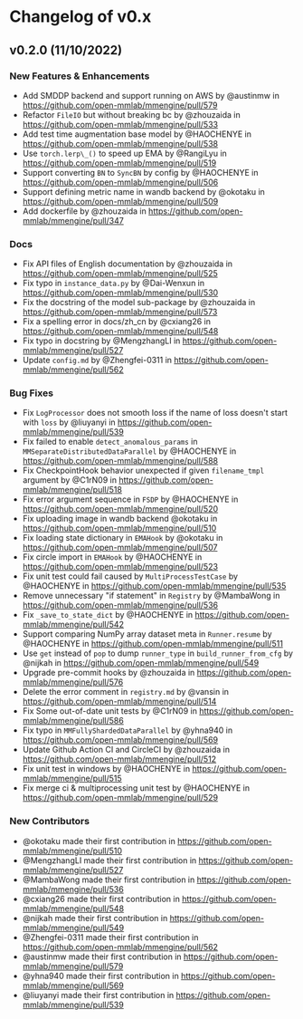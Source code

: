 # Changelog of v0.x

## v0.2.0 (11/10/2022)

### New Features & Enhancements

- Add SMDDP backend and support running on AWS by @austinmw in https://github.com/open-mmlab/mmengine/pull/579
- Refactor `FileIO` but without breaking bc by @zhouzaida in https://github.com/open-mmlab/mmengine/pull/533
- Add test time augmentation base model by @HAOCHENYE in https://github.com/open-mmlab/mmengine/pull/538
- Use `torch.lerp\_()` to speed up EMA by @RangiLyu in https://github.com/open-mmlab/mmengine/pull/519
- Support converting `BN` to `SyncBN` by config by @HAOCHENYE in https://github.com/open-mmlab/mmengine/pull/506
- Support defining metric name in wandb backend by @okotaku in https://github.com/open-mmlab/mmengine/pull/509
- Add dockerfile by @zhouzaida in https://github.com/open-mmlab/mmengine/pull/347

### Docs

- Fix API files of English documentation by @zhouzaida in https://github.com/open-mmlab/mmengine/pull/525
- Fix typo in `instance_data.py` by @Dai-Wenxun in https://github.com/open-mmlab/mmengine/pull/530
- Fix the docstring of the model sub-package by @zhouzaida in https://github.com/open-mmlab/mmengine/pull/573
- Fix a spelling error in docs/zh_cn by @cxiang26 in https://github.com/open-mmlab/mmengine/pull/548
- Fix typo in docstring by @MengzhangLI in https://github.com/open-mmlab/mmengine/pull/527
- Update `config.md` by @Zhengfei-0311 in https://github.com/open-mmlab/mmengine/pull/562

### Bug Fixes

- Fix `LogProcessor` does not smooth loss if the name of loss doesn't start with `loss` by @liuyanyi in
  https://github.com/open-mmlab/mmengine/pull/539
- Fix failed to enable `detect_anomalous_params` in `MMSeparateDistributedDataParallel` by @HAOCHENYE in https://github.com/open-mmlab/mmengine/pull/588
- Fix CheckpointHook behavior unexpected if given `filename_tmpl` argument by @C1rN09 in https://github.com/open-mmlab/mmengine/pull/518
- Fix error argument sequence in `FSDP` by @HAOCHENYE in https://github.com/open-mmlab/mmengine/pull/520
- Fix uploading image in wandb backend @okotaku in https://github.com/open-mmlab/mmengine/pull/510
- Fix loading state dictionary in `EMAHook` by @okotaku in https://github.com/open-mmlab/mmengine/pull/507
- Fix circle import in `EMAHook` by @HAOCHENYE in https://github.com/open-mmlab/mmengine/pull/523
- Fix unit test could fail caused by `MultiProcessTestCase`  by @HAOCHENYE in https://github.com/open-mmlab/mmengine/pull/535
- Remove unnecessary "if statement" in `Registry` by @MambaWong in https://github.com/open-mmlab/mmengine/pull/536
- Fix `_save_to_state_dict` by @HAOCHENYE in https://github.com/open-mmlab/mmengine/pull/542
- Support comparing NumPy array dataset meta in `Runner.resume` by @HAOCHENYE in https://github.com/open-mmlab/mmengine/pull/511
- Use `get` instead of `pop` to dump `runner_type` in `build_runner_from_cfg` by @nijkah in https://github.com/open-mmlab/mmengine/pull/549
- Upgrade pre-commit hooks by @zhouzaida in https://github.com/open-mmlab/mmengine/pull/576
- Delete the error comment in `registry.md` by @vansin in https://github.com/open-mmlab/mmengine/pull/514
- Fix Some out-of-date unit tests by @C1rN09 in https://github.com/open-mmlab/mmengine/pull/586
- Fix typo in `MMFullyShardedDataParallel` by @yhna940 in https://github.com/open-mmlab/mmengine/pull/569
- Update Github Action CI and CircleCI by @zhouzaida in https://github.com/open-mmlab/mmengine/pull/512
- Fix unit test in windows by @HAOCHENYE in https://github.com/open-mmlab/mmengine/pull/515
- Fix merge ci & multiprocessing unit test by @HAOCHENYE in https://github.com/open-mmlab/mmengine/pull/529

### New Contributors

- @okotaku made their first contribution in https://github.com/open-mmlab/mmengine/pull/510
- @MengzhangLI made their first contribution in https://github.com/open-mmlab/mmengine/pull/527
- @MambaWong made their first contribution in https://github.com/open-mmlab/mmengine/pull/536
- @cxiang26 made their first contribution in https://github.com/open-mmlab/mmengine/pull/548
- @nijkah made their first contribution in https://github.com/open-mmlab/mmengine/pull/549
- @Zhengfei-0311 made their first contribution in https://github.com/open-mmlab/mmengine/pull/562
- @austinmw made their first contribution in https://github.com/open-mmlab/mmengine/pull/579
- @yhna940 made their first contribution in https://github.com/open-mmlab/mmengine/pull/569
- @liuyanyi made their first contribution in https://github.com/open-mmlab/mmengine/pull/539
